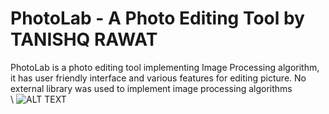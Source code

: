 # PhotoLab - A Photo Editing Tool by TANISHQ RAWAT
PhotoLab is a photo editing tool implementing Image Processing algorithm, it has user friendly interface and various features for editing picture. No external library was used to implement image processing algorithms\
\ ![ALT TEXT](https://github.com/tanishq-17102001/PhotoLab-A-Photo-Editing-Tool/blob/main/icons/1.PNG?raw=true)
